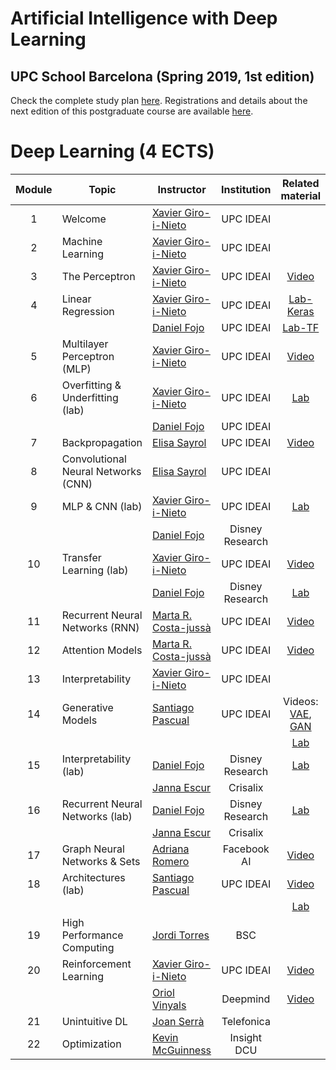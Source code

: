 # Artificial Intelligence with Deep Learning 
## UPC School Barcelona (Spring 2019, 1st edition)

Check the complete study plan [here](README.md). Registrations and details about the next edition of this postgraduate course are available [here](https://www.talent.upc.edu/cat/estudis/formacio/curs/310400/postgrau-artificial-intelligence-deep-learning/).

[XG-web]: https://imatge.upc.edu/web/people/xavier-giro
[DF-web]: https://www.linkedin.com/in/daniel-fojo/
[ES-web]: https://imatge.upc.edu/web/people/elisa-sayrol
[JE-web]: https://www.linkedin.com/in/janna-escur-i-gelabert-276b1212b/?originalSubdomain=es

[JS-web]: https://scholar.google.com/citations?user=sZLj96sAAAAJ&hl=en
[AR-web]: https://research.fb.com/people/romero-soriano/
[KM-web]: http://www.eeng.dcu.ie/~mcguinne/
[AS-web]: https://imatge.upc.edu/web/people/amaia-salvador

[MC-web]: http://www.costa-jussa.com/
[SP-web]: https://scholar.google.com/citations?user=7cVOyh0AAAAJ&hl=en
[JT-web]: https://torres.ai/

[OV-web]: https://ai.google/research/people/OriolVinyals

[dlai2018-d01l2-video]: https://www.youtube.com/watch?v=cshjMqYJrTo
[dlai2017-d2l1-video]: https://youtu.be/F03UEq8yVkI
[dlai2017-d3l1-video]: https://www.youtube.com/watch?v=F03UEq8yVkI
[dlai2017-d7l1-video]: https://youtu.be/N3DzDnzL19U
[dlai2017-d8l2-video]: https://youtu.be/z_jufP2xdv4
[dlcv2018-d1l2-video]: https://youtu.be/P47KJJ4wbyo
[dlcv2016-transfer-video]: https://www.youtube.com/watch?v=UKleTP1Zy1U
[dlai2017-d9l2-video]: https://youtu.be/FeJT8ejgsL0
[dlai2017-d10l1-video]: https://www.youtube.com/watch?v=a1aM0yUJXUI
[dlai2018-d07l1-video]: https://youtu.be/nSyj85PbhkI
[dlai2018-d09l1-video]: https://youtu.be/b3CI46RSOjU
[dlai2018-d09l2-video]: https://youtu.be/7XRpVKpbxq8
[dlai2018-d05l2-video]: https://youtu.be/HBeevCctYXM


[mcgill-2018-romero]: https://www.youtube.com/watch?v=TFcWLfMJ38o

[santipdp-gan-lab]: https://github.com/santi-pdp/pytorch_tutorials/blob/master/gan/Turning%20a%20square%20into%20a%20circle.ipynb

[aidl2019-dl-lab1a]: https://github.com/upcschool-ai/2019-spring/blob/master/labs/aidl2019_dl_lab1_keras.ipynb
[aidl2019-dl-lab1b]: https://github.com/upcschool-ai/2019-spring/blob/master/labs/aidl2019_dl_lab1_tensorflow.ipynb
[aidl2019-dl-lab2]: https://github.com/upcschool-ai/2019-spring/blob/master/labs/aidl2019_dl_lab2_overfitting.ipynb
[aidl2019-dl-lab3]: https://github.com/upcschool-ai/2019-spring/blob/master/labs/aidl2019_dl_lab3_cnn.ipynb
[aidl2019-dl-lab4]: https://github.com/upcschool-ai/2019-spring/blob/master/labs/aidl2019_dl_lab4_transfer.ipynb
[aidl2019-dl-lab5]: https://github.com/upcschool-ai/2019-spring/blob/master/labs/aidl2019_dl_lab5_style.ipynb
[aidl2019-dl-lab6]: https://github.com/upcschool-ai/2019-spring/blob/master/labs/aidl2019_dl_lab6_rnn.ipynb
[aidl2019-dl-lab7]: https://colab.research.google.com/drive/1UbDGzmT53QxKblfn6rsJXHOoA_ROaHxY

[oriolvinyals-video]: https://www.youtube.com/watch?v=Kedt2or9xlo

# Deep Learning (4 ECTS)

| Module  | Topic                       | Instructor                     | Institution      |  Related material       |
| :---:| ------------------------------ |  ----------------------------- | :----------: |:---------------: |
| 1    | Welcome                        | [Xavier Giro-i-Nieto][XG-web]  |  UPC IDEAI |   |
| 2    | Machine Learning               | [Xavier Giro-i-Nieto][XG-web]  |  UPC IDEAI |   |
| 3    | The Perceptron                 | [Xavier Giro-i-Nieto][XG-web]  |  UPC IDEAI |  [Video][dlai2018-d01l2-video] |
| 4    | Linear Regression              | [Xavier Giro-i-Nieto][XG-web]  |  UPC IDEAI |  [Lab-Keras][aidl2019-dl-lab1a] |
|      |                                | [Daniel Fojo][DF-web]          |  UPC IDEAI |   [Lab-TF][aidl2019-dl-lab1b] |
| 5    | Multilayer Perceptron (MLP)    | [Xavier Giro-i-Nieto][XG-web]  |  UPC IDEAI |  [Video][dlai2017-d2l1-video]  |
| 6    | Overfitting & Underfitting (lab) | [Xavier Giro-i-Nieto][XG-web]  |  UPC IDEAI | [Lab][aidl2019-dl-lab2]  |
|      |                                | [Daniel Fojo][DF-web]          |  UPC IDEAI | |
| 7    | Backpropagation                | [Elisa Sayrol][ES-web]         |  UPC IDEAI       | [Video][dlai2017-d3l1-video] |
| 8    | Convolutional Neural Networks (CNN)  | [Elisa Sayrol][ES-web]   |  UPC IDEAI | |
| 9    | MLP & CNN (lab)                | [Xavier Giro-i-Nieto][XG-web]  |  UPC IDEAI | [Lab][aidl2019-dl-lab3] |
|      |                                | [Daniel Fojo][DF-web]          |  Disney Research       |  |
| 10    | Transfer Learning (lab)        | [Xavier Giro-i-Nieto][XG-web]  |  UPC IDEAI | [Video][dlcv2016-transfer-video] |
|      |                                | [Daniel Fojo][DF-web]          |  Disney Research       | [Lab][aidl2019-dl-lab4] |
| 11    | Recurrent Neural Networks (RNN)| [Marta R. Costa-jussà][MC-web] |  UPC IDEAI | [Video][dlai2017-d7l1-video] |
| 12    | Attention Models               | [Marta R. Costa-jussà][MC-web] |  UPC IDEAI | [Video][dlai2017-d8l2-video] |
| 13    | Interpretability               | [Xavier Giro-i-Nieto][XG-web]  |  UPC IDEAI | |
| 14    | Generative Models              | [Santiago Pascual][SP-web]     |  UPC IDEAI |  Videos: [VAE][dlai2018-d07l1-video], [GAN][dlai2018-d09l1-video] |
| |    |    | |  [Lab][santipdp-gan-lab] |
| 15   | Interpretability (lab)         | [Daniel Fojo][DF-web]          |  Disney Research | [Lab][aidl2019-dl-lab5] |
|      |                                | [Janna Escur][JE-web]          |  Crisalix  |  |
| 16   | Recurrent Neural Networks (lab)| [Daniel Fojo][DF-web]          |  Disney Research       | [Lab][aidl2019-dl-lab6] |
|      |                                | [Janna Escur][JE-web]          |  Crisalix  |  |
| 17   | Graph Neural Networks & Sets   | [Adriana Romero][AS-web]       |  Facebook AI | [Video][mcgill-2018-romero] |
| 18   | Architectures (lab)            | [Santiago Pascual][SP-web]     |  UPC IDEAI | [Video][dlcv2018-d1l2-video] |
|      |                                |                                |            | [Lab][aidl2019-dl-lab7] |
| 19   | High Performance Computing     | [Jordi Torres][JT-web]         |  BSC |  |
| 20   | Reinforcement Learning         | [Xavier Giro-i-Nieto][XG-web]  |  UPC IDEAI | [Video][dlai2018-d05l2-video] |
|    |          | [Oriol Vinyals][OV-web]  |  Deepmind | [Video][oriolvinyals-video] |
| 21   | Unintuitive DL                 | [Joan Serrà][JS-web]           |  Telefonica |  |
| 22   | Optimization                   | [Kevin McGuinness][KM-web]     |  Insight DCU |  |
